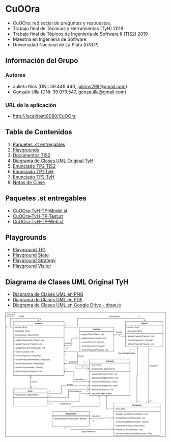 # CuOOra

* CuOOra: red social de preguntas y respuestas.
* Trabajo final de Técnicas y Herramientas (TyH) 2019
* Trabajo final de Tópicos de Ingeniería de Software II (TIS2) 2019
* Maestría en Ingeniería de Software
* Universidad Nacional de La Plata (UNLP)

## Información del Grupo

### Autores

* Julieta Ríos (DNI: 39.448.440, julirios299@gmail.com)
* Gonzalo Ulla (DNI: 39.079.547, gonzaulla@gmail.com)

### URL de la aplicación

* [http://localhost:8080/CuOOra](http://localhost:8080/CuOOra)

## Tabla de Contenidos

1. [Paquetes .st entregables](#paquetes-.st-entregables)
2. [Playgrounds](#playgrounds)
3. [Documentos TIS2](https://drive.google.com/open?id=191Q-8EbY00TOCwspD3C85YjOrJVn54ifaWEMYwijUXM)
4. [Diagrama de Clases UML Original TyH](#diagrama-de-clases-uml-original-tyh)
5. [Enunciado TP2 TIS2](https://github.com/GonzaloUlla/unlp-tyh-cuoora/blob/master/docs/TP2%20-%20TIS2.pdf)
6. [Enunciado TP1 TyH](https://github.com/GonzaloUlla/unlp-tyh-cuoora/blob/master/docs/TP1%20-%20Enunciado.pdf)
7. [Enunciado TP2 TyH](https://github.com/GonzaloUlla/unlp-tyh-cuoora/blob/master/docs/TP2%20-%20Web.pdf)
8. [Notas de Clase](https://github.com/GonzaloUlla/unlp-tyh-cuoora/blob/master/docs/class-notes)

## Paquetes .st entregables

* [CuOOra-TyH-TP-Model.st](https://github.com/GonzaloUlla/unlp-tyh-cuoora/blob/master/packages/CuOOra-TyH-TP-Model.st)
* [CuOOra-TyH-TP-Test.st](https://github.com/GonzaloUlla/unlp-tyh-cuoora/blob/master/packages/CuOOra-TyH-TP-Test.st)
* [CuOOra-TyH-TP-Web.st](https://github.com/GonzaloUlla/unlp-tyh-cuoora/blob/master/packages/CuOOra-TyH-TP-Web.st)

## Playgrounds

* [Playground TP1](https://github.com/GonzaloUlla/unlp-tyh-cuoora/blob/master/playgrounds/playground-tp1.txt)
* [Playground State](https://github.com/GonzaloUlla/unlp-tyh-cuoora/blob/master/playgrounds/playground-state.txt)
* [Playground Strategy](https://github.com/GonzaloUlla/unlp-tyh-cuoora/blob/master/playgrounds/playground-strategy.txt)
* [Playground Visitor](https://github.com/GonzaloUlla/unlp-tyh-cuoora/blob/master/playgrounds/playground-visitor.txt)

## Diagrama de Clases UML Original TyH

* [Diagrama de Clases UML en PNG](https://github.com/GonzaloUlla/unlp-tyh-cuoora/blob/master/docs/diagrams/UNLP-TyH-TP1-CuOOra-Class-Diagram.png)
* [Diagrama de Clases UML en PDF](https://github.com/GonzaloUlla/unlp-tyh-cuoora/blob/master/docs/diagrams/UNLP-TyH-TP1-CuOOra-Class-Diagram.pdf)
* [Diagrama de Clases UML en Google Drive - draw.io](https://drive.google.com/file/d/1ZxY7S2dx9snVGjNJxClkLEa_J22xiDb5/view?usp=sharing)

![UNLP-TyH-TP1-CuOOra-Class-Diagram](docs/diagrams/UNLP-TyH-TP1-CuOOra-Class-Diagram.png)
